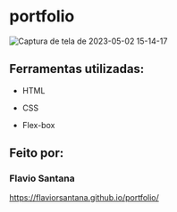 # portfolio
![Captura de tela de 2023-05-02 15-14-17](https://user-images.githubusercontent.com/132366877/235786936-41d238b5-c120-4126-b575-d5aa3ce9f9de.png)
## Ferramentas utilizadas:

* HTML

* CSS

* Flex-box

## Feito por:

### Flavio Santana

https://flaviorsantana.github.io/portfolio/
```
